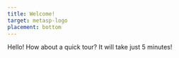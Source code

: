 ```yaml
---
title: Welcome!
target: metasp-logo
placement: bottom
---
```


Hello! How about a quick tour? It will take just 5 minutes!
